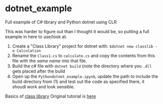 # dotnet_example
Full example of C# library and Python dotnet using CLR

This was harder to figure out than I thought it would be, so putting a full example in here to use/look at.


1. Create a "Class Library" project for dotnet with: `$dotnet new classlib -o Calculation`
2. Rename the `Class1.cs` to `calculate.cs` and copy the contents from this file with the _same name_ into that file.
3. Build the c# file with `dotnet build` (note the directory where you `.dll` gets placed after the build
2. Open up the `Pythondotnet_example.ipynb`, update the path to include the build directory from (1) and test out the code as specified there, it shoudl work and look sensible.


Basics of [class library](https://www.c-sharpcorner.com/UploadFile/1e050f/creating-and-using-dll-class-library-in-C-Sharp/)
Original tutorial is [here](https://github.com/pythonnet/pythonnet/wiki/How-to-call-a-dynamic-library)